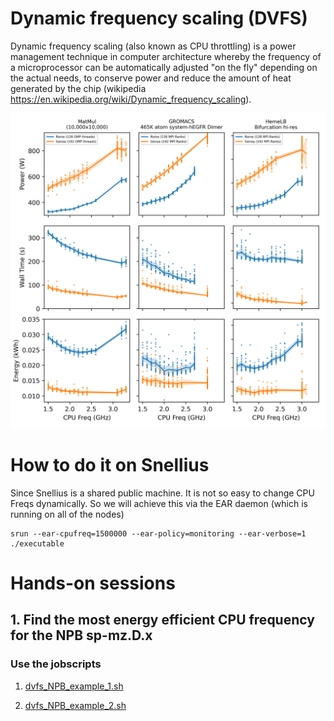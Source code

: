 # Dynamic frequency scaling (DVFS)

Dynamic frequency scaling (also known as CPU throttling) is a power management technique in computer architecture whereby the frequency of a microprocessor can be automatically adjusted "on the fly" depending on the actual needs, to conserve power and reduce the amount of heat generated by the chip (wikipedia https://en.wikipedia.org/wiki/Dynamic_frequency_scaling). 

![GOALZ1](../../images/PETvFreq_MM_GROMACS_HEMEL_v2.png)


# How to do it on Snellius

Since Snellius is a shared public machine. It is not so easy to change CPU Freqs dynamically. So we will achieve this via the EAR daemon (which is running on all of the nodes)

```
srun --ear-cpufreq=1500000 --ear-policy=monitoring --ear-verbose=1 ./executable
```

# Hands-on sessions


## 1. Find the most energy efficient CPU frequency for the NPB sp-mz.D.x

### Use the jobscripts
1. [dvfs_NPB_example_1.sh](https://github.com/sara-nl/energy-efficient-computing/blob/main/tutorials/dvfs/dvfs_NPB_example_1.sh)

2. [dvfs_NPB_example_2.sh](https://github.com/sara-nl/energy-efficient-computing/blob/main/tutorials/dvfs/dvfs_NPB_example_2.sh)
    
